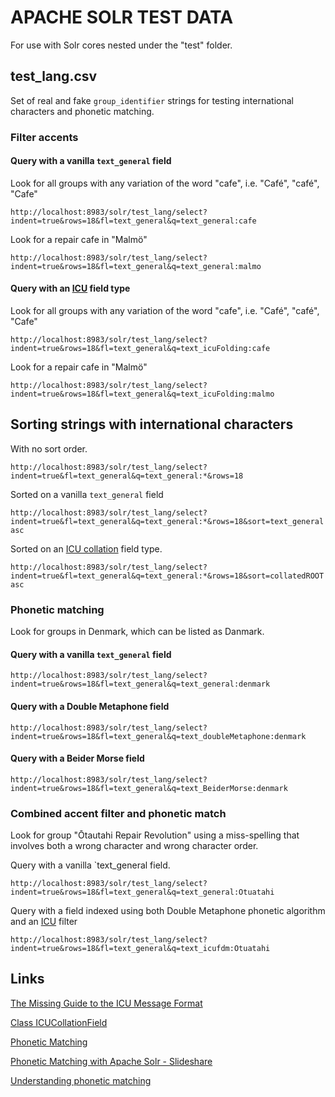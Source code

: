 # APACHE SOLR TEST DATA

For use with Solr cores nested under the "test" folder.

## test_lang.csv

Set of real and fake `group_identifier` strings for testing international characters and phonetic matching.

### Filter accents

#### Query with a vanilla `text_general` field

Look for all groups with any variation of the word "cafe", i.e. "Café", "café", "Cafe"

`http://localhost:8983/solr/test_lang/select?indent=true&rows=18&fl=text_general&q=text_general:cafe`

Look for a repair cafe in "Malmö"

`http://localhost:8983/solr/test_lang/select?indent=true&rows=18&fl=text_general&q=text_general:malmo`

#### Query with an [ICU](https://unicode-org.github.io/icu/userguide/icu4j/why-use-icu4j.html) field type

Look for all groups with any variation of the word "cafe", i.e. "Café", "café", "Cafe"

`http://localhost:8983/solr/test_lang/select?indent=true&rows=18&fl=text_general&q=text_icuFolding:cafe`

Look for a repair cafe in "Malmö"

`http://localhost:8983/solr/test_lang/select?indent=true&rows=18&fl=text_general&q=text_icuFolding:malmo`

## Sorting strings with international characters

With no sort order.

`http://localhost:8983/solr/test_lang/select?indent=true&fl=text_general&q=text_general:*&rows=18`

Sorted on a vanilla `text_general` field

`http://localhost:8983/solr/test_lang/select?indent=true&fl=text_general&q=text_general:*&rows=18&sort=text_general asc`

Sorted on an [ICU collation](https://solr.apache.org/docs/9_0_0/modules/analysis-extras/org/apache/solr/schema/ICUCollationField.html) field type.

`http://localhost:8983/solr/test_lang/select?indent=true&fl=text_general&q=text_general:*&rows=18&sort=collatedROOT asc`

### Phonetic matching

Look for groups in Denmark, which can be listed as Danmark.

#### Query with a vanilla `text_general` field

`http://localhost:8983/solr/test_lang/select?indent=true&rows=18&fl=text_general&q=text_general:denmark`

#### Query with a Double Metaphone field

`http://localhost:8983/solr/test_lang/select?indent=true&rows=18&fl=text_general&q=text_doubleMetaphone:denmark`

#### Query with a Beider Morse field

`http://localhost:8983/solr/test_lang/select?indent=true&rows=18&fl=text_general&q=text_BeiderMorse:denmark`

### Combined accent filter and phonetic match

Look for group "Ōtautahi Repair Revolution" using a miss-spelling that involves both a wrong character and wrong character order.

Query with a vanilla `text_general field.

`http://localhost:8983/solr/test_lang/select?indent=true&rows=18&fl=text_general&q=text_general:Otuatahi`

Query with a field indexed using both Double Metaphone phonetic algorithm and an [ICU](https://unicode-org.github.io/icu/userguide/icu4j/why-use-icu4j.html) filter

`http://localhost:8983/solr/test_lang/select?indent=true&rows=18&fl=text_general&q=text_icufdm:Otuatahi`

## Links

[The Missing Guide to the ICU Message Format](https://phrase.com/blog/posts/guide-to-the-icu-message-format/)

[Class ICUCollationField](https://solr.apache.org/docs/9_0_0/modules/analysis-extras/org/apache/solr/schema/ICUCollationField.html)

[Phonetic Matching](https://solr.apache.org/guide/solr/9_1/indexing-guide/phonetic-matching.html)

[Phonetic Matching with Apache Solr - Slideshare](https://www.slideshare.net/MarkusGnther9/phonetic-matching-with-apache-solr)

[Understanding phonetic matching](https://subscription.packtpub.com/book/data/9781788837385/4/ch04lvl1sec33/understanding-phonetic-matching)

